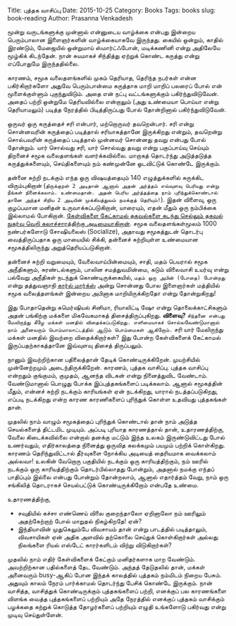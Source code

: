 ﻿Title: புத்தக வாசிப்பு
Date: 2015-10-25
Category: Books
Tags: books
slug: book-reading
Author: Prasanna Venkadesh

மூன்று வருடங்களுக்கு முன்னால் என்னுடைய வாழ்க்கை என்பது இன்றைய பெரும்பாலான இளைஞர்களின் வாழ்க்கையாகவே இருந்தது. கையில் ஒன்றும், காதில் இரண்டும், மேஜையில் ஒன்றுமாய் ஸ்மார்ட்ஃபோன், மடிக்கணினி என்று அதிலேயே மூழ்கிக் கிடந்தேன். நான் சுயமாகச் சிந்தித்து ஏற்றுக் கொண்ட கருத்து என்று எப்போதுமே இருந்ததில்லை. 

காரணம், சமூக வலைதளங்களில் முகம் தெரியாத, தெரிந்த நபர்கள் என்ன பகிர்கிறார்களோ அதுவே பெரும்பான்மை கருத்தாக மாறி மாறிப் பலரைப் போல் என் மூளைக்குள்ளும் புகுந்துவிடும். அதை என் நட்பு வட்டங்களுக்கும் பகிர்ந்துவிடுவேன். அதைப் பற்றி ஒன்றுமே தெரியவில்லை என்றாலும் (அது உண்மையா பொய்யா என்று தெரியாமலும்) படித்த நேரத்தில் பிடித்திருப்பது போல் தோன்றினால் பகிர்ந்துவிடுவேன்.

ஒருவர் ஒரு கருத்தைச் சரி என்பார், மற்றொருவர் தவறென்பார். சரி என்று சொன்னவரின் கருத்தைப் படித்தால் சரியாகத்தானே இருக்கிறது என்றும், தவறென்று சொல்பவரின் கருத்தைப் படித்தால் முன்னவர் சொன்னது தவறு என்பது போல் தோன்றும். யார் சொல்வது சரி, யார் சொல்வது தவறு என்று பகுப்பாய்வு செய்யும் திறனைச் சமூக வலைதளங்கள் வளர்க்கவில்லை. மாறாகத் தொடர்ந்து அடுத்தடுத்த கருத்துக்களையும், செய்திகளையும் நம் கண்முன்னே ஓடவிட்டுக் கொண்டே இருக்கும். 

தன்னை சுற்றி நடக்கும் எந்த ஒரு விஷயத்தையும் 140 எழுத்துக்களில் சுருக்கிட விரும்புகிறான் (`திருக்குறள் 2 அடிதான் ஆனால் அதன் அர்த்தம் எவ்வுளவு பெரியது என்று நீங்கள் நினைக்கலாம். உண்மைதான். அதன் பெரிய அர்த்தத்தை நாம் புரிந்துக்கொண்டால் தானே அந்தச் சிறிய 2 அடியின் முக்கியத்துவம் நமக்குத் தெரியும்!`).  இதன் விளைவு, ஒரு குழப்பமான மனிதன் உருவாக்கப்படுகிறான், யாரையும், எதன் மீதும் ஒரு நம்பிக்கை இல்லாமல் போகிறான். [கேள்விகளை கேட்காமல் தகவல்களை கடந்து செல்லும் தகவல் நுகர்வு வெறி கலாச்சாரத்திற்கு அடிமையாகிறான்](https://ipfs.io/ipfs/QmWhpJ9Ptdsgapzh4gwiDnb5bN8mFDrtJ6TjTVgdZ64TSF). சமூக வலைதளங்கள்மூலம் 1000 நண்பர்களோடு சோஷியலைஸ் (Socialize), அதாவது சமூகத்துடன் தொடர்பு வைத்திருப்பதாக ஒரு மாயையில் சிக்கி, தன்னைச் சுற்றியுள்ள உண்மையான சமூகத்திலிருந்து அறுத்தெரியப்படுகிறான்.

தன்னைச் சுற்றி வறுமையும், வேலைவாய்பின்மையும், சாதி, மதம் பெயரால் சமூக அநீதிகளும், சுரண்டல்களும், பாலின சமத்துவமின்மை, கடும் விலைவாசி உயர்வு என்று பல்வேறு அநீதிகள் நடந்துக் கொண்டிருக்கையில், `மதம் ஒரு அபின் (போதை) போன்றது` என்று தத்துவஞாநி [கார்ல் மார்க்ஸ்](https://ta.wikipedia.org/wiki/காரல்_மார்க்சு) அன்று சொன்னது போல இளைஞர்கள் மத்தியில் சமூக வலைத்தளங்கள் இன்றைய அபினாக மாறியிருக்கிறதோ என்று தோன்றுகிறது! 

இது போதாதென்று கமெர்ஷியல் சினிமா, ரியாலிட்டி ஷோ என்று தொலைக்காட்சிகளும் அதன் பங்கிற்கு மக்களை மிகவேகமாகத் திசைத்திருப்புகிறது. **விளைவு?** `சிந்தனை என்பது மேலிருந்து கீழே மக்கள் மனதில் விதைக்கப்படுகிறது. எளிமையாகச் சொல்லவேண்டுமானால் நாம் அனைவரும் பொம்மாலாட்டத்தில் ஆடும் பொம்மைகள் ஆகிறோம்.` சரி யார் மேலிருந்து மக்கள் மனதில் இவற்றை விதைக்கிறார்கள்? இது போன்ற கேள்விகளைக் கேட்காமல் இருப்பதற்காகத்தானே இவ்வுளவு திசைத் திருப்பலும்.

நானும் இவற்றிற்கான பதிலைத்தான் தேடிக் கொண்டிருக்கிறேன். முயற்சியில் முன்னேற்றமும் அடைந்திருக்கிறேன். காரணம், புத்தக வாசிப்பு. புத்தக வாசிப்பு என்றதும் குங்குமம், குமுதம், ஆனந்த விடகன் என்று நினைத்துவிட வேண்டாம். வேண்டுமானால் பொழுது போக்க இப்புத்தகங்களைப் படிக்கலாம். ஆனால் சமூகத்தின் மீதும், என்னச் சுற்றி நடக்கும் காரியங்கள் ஏன் நடக்கிறது, யாரால் நடத்தப்படுகிறது, எப்படி நடக்கிறது என்ற காரண காரணிகளைப் புரிந்துக் கொள்ள உதவியது புத்தகங்கள் தான். 

முதலில் நாம் வாழும் சமூகத்தைப் புரிந்துக் கொண்டால் தான் நாம் அடுத்த செயல்களைத் திட்டமிட முடியும். அப்படி புரியாத காரணத்தால் தான், உதாரணத்திற்கு, வேலை கிடைக்கவில்லை என்றால் தனக்கு மட்டும் இந்த உலகம் இருண்டுவிட்டது போல் உணர்வதும், எதிர்காலத்தை நினைத்து ஒருவித கலக்கமும் பயமும் பற்றிக் கொள்கிறது. காரணம் தெரிந்துவிட்டால் தீர்வுகளை நோக்கிய அடியைத் தைரியமாக வைக்கலாம் அல்லவா! உலகின் வேறொரு பகுதியில் நடக்கும் ஒரு காரியத்திற்கும், நம் ஊரில் நடக்கும் ஒரு காரியத்திற்கும் தொடர்பில்லாதது போன்றும், அதனால் நமக்கு எந்தப் பாதிப்பும் இல்லை என்பது போன்றும் தோன்றலாம், ஆனால் எதார்த்தம் வேறு, நாம் ஒரு சங்கிலித் தொடராகச் செயல்பட்டுக் கொண்டிருக்கிறோம் என்பதே உண்மை. 

உதாரணத்திற்கு,

 - சவுதியில் கச்சா எண்ணெய் விலை குறைந்தாலோ ஏறினாலோ நம் ஊரிலும் அதற்கேற்றாற் போல் மாறுதல் நிகழ்கிறதே! ஏன்?
 - இந்தியாவின் முதுகெலும்பே விவசாயம் தான் என்று பாடத்தில் படித்தாலும், விவசாயிகள் ஏன் அதிக அளவில் தற்கொலை செய்துக் கொள்கிறார்கள் அல்லது நிலங்களை ரியல் எஸ்டேட் காரர்களிடம் விற்று விடுகிறார்கள்?

முதலில் நாம் எதிர் கேள்விகளைக் கேட்கும் மனிதர்களாக மாற வேண்டும். அவற்றிற்கான பதில்களைத் தேட வேண்டும். அந்தத் தேடுதலில் தான், மக்கள் அனைவரும் busy-ஆகிப் போன இந்தக் காலத்தில் புத்தகம் நம்மிடம் நிறைய பேசும். அதுவும் காலம் நேரம் பார்க்காமல் தொடர்ந்து பேசிக் கொண்டே இருக்கும். நான் வாசித்த, வாசித்துக் கொண்டிருக்கும் புத்தகங்களைப் பற்றி, எனக்குப் பல காரணங்களை விளங்க வைத்த புத்தகங்களைப் பற்றியும் அதே நேரத்தில் எனக்குப் புத்தகம் வாசிக்கும் பழக்கதை கற்றுக் கொடுத்த தோழர்களைப் பற்றியும் எழுதி உங்களோடு பகிர்வது என்று முடிவு செய்துள்ளேன்.
